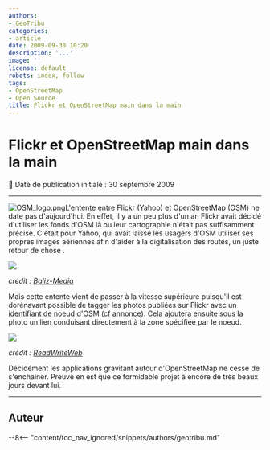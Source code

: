 ```yaml
---
authors:
- GeoTribu
categories:
- article
date: 2009-09-30 10:20
description: '...'
image: ''
license: default
robots: index, follow
tags:
- OpenStreetMap
- Open Source
title: Flickr et OpenStreetMap main dans la main
---
```


# Flickr et OpenStreetMap main dans la main


:calendar: Date de publication initiale : 30 septembre 2009


----

![OSM_logo.png](http://geotribu.net/sites/default/files/Tuto/img/Blog/OSM/OSM_logo.png)L'entente entre Flickr (Yahoo) et OpenStreetMap (OSM) ne date pas d'aujourd'hui. En effet, il y a un peu plus d'un an Flickr avait décidé d'utiliser les fonds d'OSM là ou leur cartographie n'était pas suffisamment précise. C'était pour Yahoo, qui avait laissé les usagers d'OSM utiliser ses propres images aériennes afin d'aider à la digitalisation des routes, un juste retour de chose .


![](http://baliz-geospatial.com/images/mediatheque/2008-08/yahoo-osm.jpg)  



*crédit : [Baliz-Media](http://media.baliz-geospatial.com/fr/blogue/flickr-de-yahoo-fait-appel-aux-donnees-OpenStreetMap)*


Mais cette entente vient de passer à la vitesse supérieure puisqu'il est dorénavant possible de tagger les photos publiées sur Flickr avec un [identifiant de noeud d'OSM](http://wiki.openstreetmap.org/wiki/FR:Elements) (cf [annonce](http://code.flickr.com/blog/2009/09/28/thats-maybe-a-bit-too-dorky-even-for-us/)). Cela ajoutera ensuite sous la photo un lien conduisant directement à la zone spécifiée par le noeud.


![](http://www.readwriteweb.com/images/osm_flickr_integration.jpg)  



*crédit : [ReadWriteWeb](http://www.readwriteweb.com/archives/flickr_now_supports_openstreetmap_tags.php)*


Décidément les applications gravitant autour d'OpenStreetMap ne cesse de s'enchainer. Preuve en est que ce formidable projet à encore de très beaux jours devant lui.




----

## Auteur

--8<-- "content/toc_nav_ignored/snippets/authors/geotribu.md"
